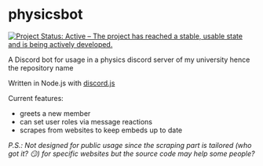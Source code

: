 # physicsbot

[![Project Status: Active – The project has reached a stable, usable state and is being actively developed.](https://www.repostatus.org/badges/latest/active.svg)](https://www.repostatus.org/#active)

A Discord bot for usage in a physics discord server of my university hence the repository name

Written in Node.js with [discord.js](https://discord.js.org/#/)

Current features:
- greets a new member
- can set user roles via message reactions
- scrapes from websites to keep embeds up to date

*P.S.: Not designed for public usage since the scraping part is tailored (who got it? :smirk:) for specific websites but the source code may help some people?*
